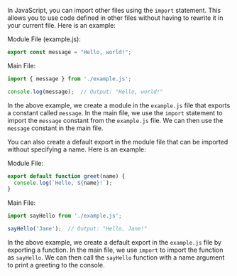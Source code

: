 In JavaScript, you can import other files using the `import` statement. This allows you to use code defined in other files without having to rewrite it in your current file. Here is an example:

Module File (example.js):

```javascript
export const message = "Hello, world!";
```

Main File:

```javascript
import { message } from './example.js';

console.log(message);  // Output: "Hello, world!"
```

In the above example, we create a module in the `example.js` file that exports a constant called `message`. In the main file, we use the `import` statement to import the `message` constant from the `example.js` file. We can then use the `message` constant in the main file.

You can also create a default export in the module file that can be imported without specifying a name. Here is an example:

Module File:

```javascript
export default function greet(name) {
  console.log(`Hello, ${name}!`);
}
```

Main File:

```javascript
import sayHello from './example.js';

sayHello('Jane');  // Output: "Hello, Jane!"
```

In the above example, we create a default export in the `example.js` file by exporting a function. In the main file, we use `import` to import the function as `sayHello`. We can then call the `sayHello` function with a name argument to print a greeting to the console.
